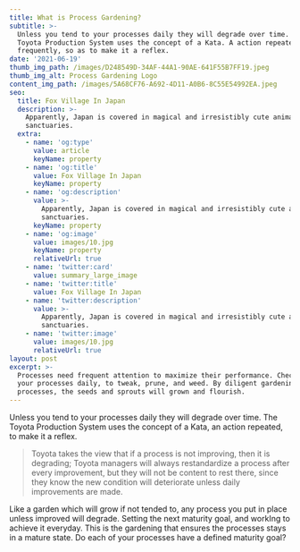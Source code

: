 ```yaml
---
title: What is Process Gardening?
subtitle: >-
  Unless you tend to your processes daily they will degrade over time. The
  Toyota Production System uses the concept of a Kata. A action repeated
  frequently, so as to make it a reflex.  
date: '2021-06-19'
thumb_img_path: /images/D248549D-34AF-44A1-90AE-641F55B7FF19.jpeg
thumb_img_alt: Process Gardening Logo
content_img_path: /images/5A68CF76-A692-4D11-A0B6-8C55E54992EA.jpeg
seo:
  title: Fox Village In Japan
  description: >-
    Apparently, Japan is covered in magical and irresistibly cute animal
    sanctuaries.
  extra:
    - name: 'og:type'
      value: article
      keyName: property
    - name: 'og:title'
      value: Fox Village In Japan
      keyName: property
    - name: 'og:description'
      value: >-
        Apparently, Japan is covered in magical and irresistibly cute animal
        sanctuaries.
      keyName: property
    - name: 'og:image'
      value: images/10.jpg
      keyName: property
      relativeUrl: true
    - name: 'twitter:card'
      value: summary_large_image
    - name: 'twitter:title'
      value: Fox Village In Japan
    - name: 'twitter:description'
      value: >-
        Apparently, Japan is covered in magical and irresistibly cute animal
        sanctuaries.
    - name: 'twitter:image'
      value: images/10.jpg
      relativeUrl: true
layout: post
excerpt: >-
  Processes need frequent attention to maximize their performance. Check in with
  your processes daily, to tweak, prune, and weed. By diligent gardening your
  processes, the seeds and sprouts will grown and flourish.
---
```

Unless you tend to your processes daily they will degrade over time. The Toyota Production System uses the concept of a Kata, an action repeated, to make it a reflex.

> Toyota takes the view that if a process is not improving, then it is degrading; Toyota managers will always restandardize a process after every improvement, but they will not be content to rest there, since they know the new condition will deteriorate unless daily improvements are made.

Like a garden which will grow if not tended to, any process you put in place unless improved will degrade.
Setting the next maturity goal, and workIng to achieve it everyday. This is the gardening that ensures the processes stays in a mature state.
Do each of your processes have a defined maturity goal?
